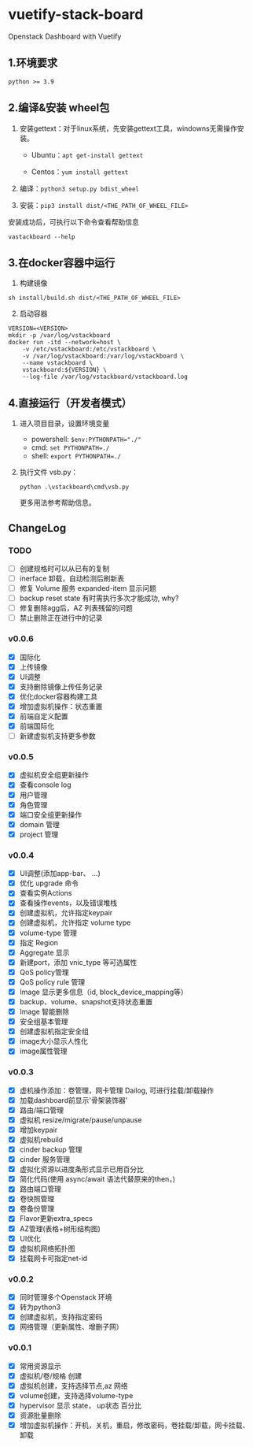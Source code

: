 # vuetify-stack-board

Openstack Dashboard with Vuetify

## 1.环境要求

```
python >= 3.9
```

## 2.编译&安装 wheel包

1. 安装gettext：对于linux系统，先安装gettext工具，windowns无需操作安装。
   
   + Ubuntu：`apt get-install gettext`
   
   + Centos：`yum install gettext`

2. 编译：`python3 setup.py bdist_wheel`

3. 安装：`pip3 install dist/<THE_PATH_OF_WHEEL_FILE>`

安装成功后，可执行以下命令查看帮助信息

```shell
vastackboard --help
```

## 3.在docker容器中运行

1. 构建镜像

```shell
sh install/build.sh dist/<THE_PATH_OF_WHEEL_FILE>
```

2. 启动容器

```shell
VERSION=<VERSION>
mkdir -p /var/log/vstackboard
docker run -itd --network=host \
    -v /etc/vstackboard:/etc/vstackboard \
    -v /var/log/vstackboard:/var/log/vstackboard \
    --name vstackboard \
    vstackboard:${VERSION} \
    --log-file /var/log/vstackboard/vstackboard.log
```

## 4.直接运行（开发者模式）

1. 进入项目目录，设置环境变量
   
   + powershell: `$env:PYTHONPATH="./"`
   + cmd: `set PYTHONPATH=./`
   + shell: `export PYTHONPATH=./`

2. 执行文件 vsb.py： 
   
   ```python .\vstackboard\cmd\vsb.py```
   
   更多用法参考帮助信息。

## ChangeLog

### TODO

- [ ] 创建规格时可以从已有的复制
- [ ] inerface 卸载，自动检测后刷新表
- [ ] 修复 Volume 服务 expanded-item 显示问题
- [ ] backup reset state 有时需执行多次才能成功, why?
- [ ] 修复删除agg后，AZ 列表残留的问题
- [ ] 禁止删除正在进行中的记录

### v0.0.6

- [x] 国际化
- [x] 上传镜像
- [x] UI调整
- [x] 支持删除镜像上传任务记录
- [x] 优化docker容器构建工具
- [x] 增加虚拟机操作：状态重置
- [x] 前端自定义配置
- [X] 前端国际化
- [ ] 新建虚拟机支持更多参数

### v0.0.5

- [x] 虚拟机安全组更新操作
- [x] 查看console log
- [x] 用户管理
- [x] 角色管理
- [x] 端口安全组更新操作
- [x] domain 管理
- [x] project 管理

### v0.0.4

- [x] UI调整(添加app-bar、 ...)
- [x] 优化 upgrade 命令
- [x] 查看实例Actions
- [x] 查看操作events，以及错误堆栈
- [x] 创建虚拟机，允许指定keypair
- [x] 创建虚拟机，允许指定 volume type
- [x] volume-type 管理
- [x] 指定 Region
- [x] Aggregate 显示
- [x] 新建port，添加 vnic_type 等可选属性
- [x] QoS policy管理
- [x] QoS policy rule 管理
- [x] Image 显示更多信息（id, block_device_mapping等）
- [x] backup、volume、snapshot支持状态重置
- [x] Image 智能删除
- [x] 安全组基本管理
- [x] 创建虚拟机指定安全组
- [x] image大小显示人性化
- [x] image属性管理

### v0.0.3

- [x] 虚机操作添加：卷管理，网卡管理 Dailog, 可进行挂载/卸载操作
- [x] 加载dashboard前显示'骨架装饰器'
- [x] 路由/端口管理
- [x] 虚拟机 resize/migrate/pause/unpause
- [x] 增加keypair
- [x] 虚拟机rebuild
- [x] cinder backup 管理
- [x] cinder 服务管理
- [x] 虚拟化资源以进度条形式显示已用百分比
- [x] 简化代码(使用 async/await 语法代替原来的then，)
- [x] 路由端口管理
- [x] 卷快照管理
- [x] 卷备份管理
- [x] Flavor更新extra_specs
- [x] AZ管理(表格+树形结构图)
- [x] UI优化
- [x] 虚拟机网络拓扑图
- [x] 挂载网卡可指定net-id

### v0.0.2

- [x] 同时管理多个Openstack 环境
- [x] 转为python3
- [x] 创建虚拟机，支持指定密码
- [x] 网络管理（更新属性、增删子网）

### v0.0.1

- [x] 常用资源显示
- [x] 虚拟机/卷/规格 创建
- [x] 虚拟机创建，支持选择节点,az 网络
- [x] volume创建，支持选择volume-type
- [x] hypervisor 显示 state， up状态 百分比
- [x] 资源批量删除
- [x] 增加虚拟机操作：开机，关机，重启，修改密码，卷挂载/卸载，网卡挂载、卸载